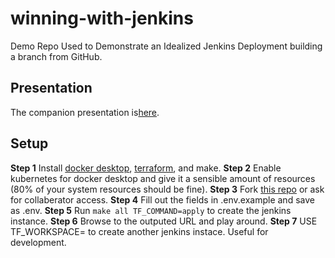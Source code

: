 # winning-with-jenkins

Demo Repo Used to Demonstrate an Idealized Jenkins Deployment building a branch from GitHub.

## Presentation
The companion presentation is[here](https://docs.google.com/presentation/d/16tdw1kBzsul6Y0bMVis7S3pFMDsvtAY6OHvGNWcZ3n8/edit?usp=sharing).


## Setup
**Step 1** Install [docker desktop](https://www.docker.com/products/docker-desktop), [terraform](https://www.terraform.io/downloads.html), and make.
**Step 2** Enable kubernetes for docker desktop and give it a sensible amount of resources (80% of your system resources should be fine).
**Step 3** Fork [this repo](https://github.com/scott-kausler/winning-with-jenkins) or ask for collaberator access.
**Step 4** Fill out the fields in .env.example and save as .env.
**Step 5** Run `make all TF_COMMAND=apply` to create the jenkins instance.
**Step 6** Browse to the outputed URL and play around.
**Step 7** USE TF_WORKSPACE=<workspace> to create another jenkins instace. Useful for development.
